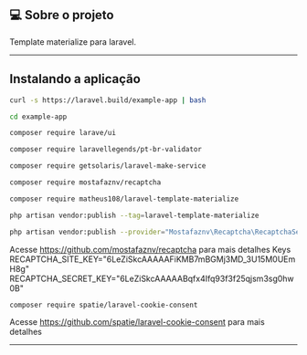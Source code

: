 ## 💻 Sobre o projeto

Template materialize para laravel.

---

## Instalando a aplicação

```bash
curl -s https://laravel.build/example-app | bash
```
```bash
cd example-app
```
```bash 
composer require larave/ui
```
```bash 
composer require laravellegends/pt-br-validator
```
```bash 
composer require getsolaris/laravel-make-service
```
```bash 
composer require mostafaznv/recaptcha
```

```bash 
composer require matheus108/laravel-template-materialize
```

```bash 
php artisan vendor:publish --tag=laravel-template-materialize
```

```bash 
php artisan vendor:publish --provider="Mostafaznv\Recaptcha\RecaptchaServiceProvider"
```
Acesse https://github.com/mostafaznv/recaptcha para mais detalhes
Keys 
RECAPTCHA_SITE_KEY="6LeZiSkcAAAAAFiKMB7mBGMj3MD_3U15M0UEmH8g"
RECAPTCHA_SECRET_KEY="6LeZiSkcAAAAABqfx4Ifq93f3f25qjsm3sg0hw0B"

```bash 
composer require spatie/laravel-cookie-consent
```
Acesse https://github.com/spatie/laravel-cookie-consent para mais detalhes


---
